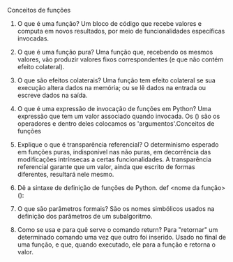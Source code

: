 Conceitos de funções

1. O que é uma função?
Um bloco de código que recebe valores e computa em novos resultados, por meio de funcionalidades específicas invocadas.

2. O que é uma função pura?
Uma função que, recebendo os mesmos valores, vão produzir valores fixos correspondentes (e que não contém efeito colateral).

3. O que são efeitos colaterais?
Uma função tem efeito colateral se sua execução altera dados na memória; ou se lê dados na entrada ou escreve dados na saída. 


4. O que é uma expressão de invocação de funções em Python?
Uma expressão que tem um valor associado quando invocada. Os () são os operadores e dentro deles colocamos os 'argumentos'.Conceitos de funções


5. Explique o que é transparência referencial?
O determinismo esperado em funções puras, indisponível nas não puras, em decorrência das modificações intrínsecas a certas funcionalidades. A transparência referencial garante que um valor, ainda que escrito de formas diferentes, resultará nele mesmo.


6. Dê a sintaxe de definição de funções de Python.
def <nome da função>():


7. O que são parâmetros formais?
São os nomes simbólicos usados na definição dos parâmetros de um subalgoritmo.


8. Como se usa e para quê serve o comando return? 
Para "retornar" um determinado comando uma vez que outro foi inserido. Usado no final de uma função, e que, quando executado, ele para a função e retorna o valor.


